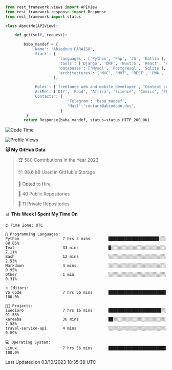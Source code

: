 ###
```python
from rest_framework.views import APIView
from rest_framework.response import Response
from rest_framework import status

class AboutMe(APIView):

    def get(self, request):

        baba_mandef = {
            'Name': 'Abiodoun PARAISO',
            'Stack': {
                       'languages': ['Python', 'Php', 'JS', 'Kotlin'],
                       'tools': ['Django', 'DRF', 'NuxtJS', 'React', 'Kotlin', 'Electron'],
                       'databases': ['Mysql', 'Postgresql', 'Sqlite'],
                       'architectures': ['MVC', 'MVT', 'REST', 'PWA', 'SPA', 'MicroServices']
                     },

            'Roles': ['freelance web and mobile developer', 'Content creator', 'Teacher', 'Mentor'],
            'AskMe': ['DIY', 'Food', 'Africa', 'Science', 'Comics', 'Photography', 'Tech', 'Programming'],
            'Contacts': {
                           'Telegram': 'baba_mandef',
                           'Mail':'contact@abiodoun.dev',
                        }
         }
        return Response(baba_mandef, status=status.HTTP_200_OK)

```                    

<!--START_SECTION:waka-->
![Code Time](http://img.shields.io/badge/Code%20Time-785%20hrs%2023%20mins-blue)

![Profile Views](http://img.shields.io/badge/Profile%20Views-0-blue)

**🐱 My GitHub Data** 

> 🏆 580 Contributions in the Year 2023
 > 
> 📦 98.6 kB Used in GitHub's Storage 
 > 
> 💼 Opted to Hire
 > 
> 📜 40 Public Repositories 
 > 
> 🔑 11 Private Repositories  
 > 
📊 **This Week I Spent My Time On** 

```text
⌚︎ Time Zone: UTC

💬 Programming Languages: 
Python                   7 hrs 3 mins        ██████████████████████░░░   88.85% 
Text                     33 mins             █░░░░░░░░░░░░░░░░░░░░░░░░   7.11% 
Bash                     12 mins             ░░░░░░░░░░░░░░░░░░░░░░░░░   2.53% 
Markdown                 4 mins              ░░░░░░░░░░░░░░░░░░░░░░░░░   0.95% 
Other                    1 min               ░░░░░░░░░░░░░░░░░░░░░░░░░   0.31%

🔥 Editors: 
VS Code                  7 hrs 56 mins       █████████████████████████   100.0%

🐱‍💻 Projects: 
iwedioro                 7 hrs 16 mins       ███████████████████████░░   91.53% 
kareeba                  36 mins             ██░░░░░░░░░░░░░░░░░░░░░░░   7.58% 
travel-service-api       4 mins              ░░░░░░░░░░░░░░░░░░░░░░░░░   0.89%

💻 Operating System: 
Linux                    7 hrs 56 mins       █████████████████████████   100.0%

```


 Last Updated on 03/10/2023 18:35:39 UTC
<!--END_SECTION:waka-->
